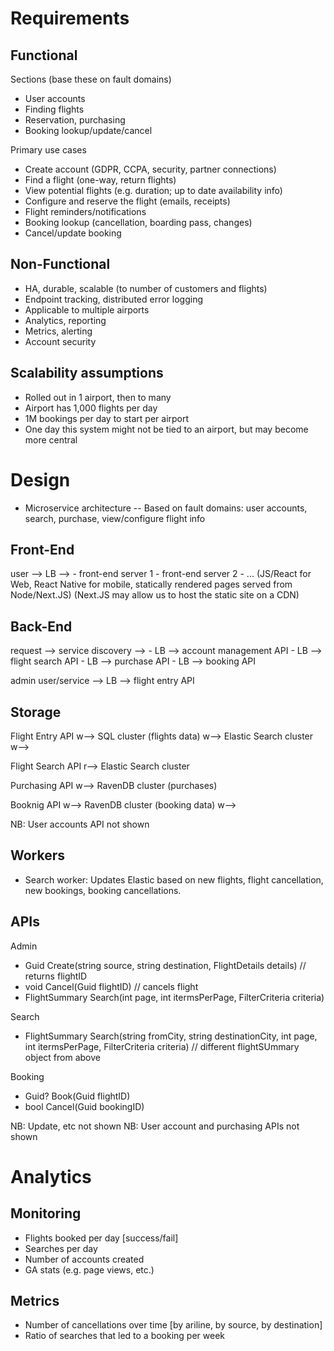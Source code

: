 # Requirements
## Functional
Sections (base these on fault domains)
- User accounts
- Finding flights
- Reservation, purchasing
- Booking lookup/update/cancel

Primary use cases
- Create account (GDPR, CCPA, security, partner connections)
- Find a flight (one-way, return flights)
- View potential flights (e.g. duration; up to date availability info)
- Configure and reserve the flight (emails, receipts)
- Flight reminders/notifications
- Booking lookup (cancellation, boarding pass, changes)
- Cancel/update booking

## Non-Functional
- HA, durable, scalable (to number of customers and flights)
- Endpoint tracking, distributed error logging
- Applicable to multiple airports
- Analytics, reporting
- Metrics, alerting
- Account security

## Scalability assumptions
- Rolled out in 1 airport, then to many
- Airport has 1,000 flights per day
- 1M bookings per day to start per airport
- One day this system might not be tied to an airport, but may become more central

# Design
- Microservice architecture
  -- Based on fault domains: user accounts, search, purchase, view/configure flight info

## Front-End
user --> LB --> - front-end server 1
                - front-end server 2
                - ...
                (JS/React for Web, React Native for mobile, statically rendered pages served from Node/Next.JS)
                (Next.JS may allow us to host the static site on a CDN)

## Back-End
request --> service discovery --> - LB --> account management API
                                  - LB --> flight search API
                                  - LB --> purchase API
                                  - LB --> booking API

admin user/service --> LB --> flight entry API

## Storage
Flight Entry API   w--> SQL cluster (flights data)
                   w--> Elastic Search cluster
                   w--> <bus>
                       
Flight Search API  r--> Elastic Search cluster

Purchasing API     w--> RavenDB cluster (purchases)

Booknig API        w--> RavenDB cluster (booking data)
                   w--> <bus>

NB: User accounts API not shown

## Workers
- Search worker: Updates Elastic based on new flights, flight cancellation, new bookings, booking cancellations.

## APIs
Admin
- Guid Create(string source, string destination, FlightDetails details) // returns flightID
- void Cancel(Guid flightID) // cancels flight
- FlightSummary Search(int page, int itermsPerPage, FilterCriteria criteria)

Search
- FlightSummary Search(string fromCity, string destinationCity, int page, int itermsPerPage, FilterCriteria criteria) // different flightSUmmary object from above

Booking
- Guid? Book(Guid flightID)
- bool Cancel(Guid bookingID)

NB: Update, etc not shown
NB: User account and purchasing APIs not shown

# Analytics
## Monitoring
- Flights booked per day [success/fail]
- Searches per day
- Number of accounts created
- GA stats (e.g. page views, etc.)

## Metrics
- Number of cancellations over time [by ariline, by source, by destination]
- Ratio of searches that led to a booking per week


